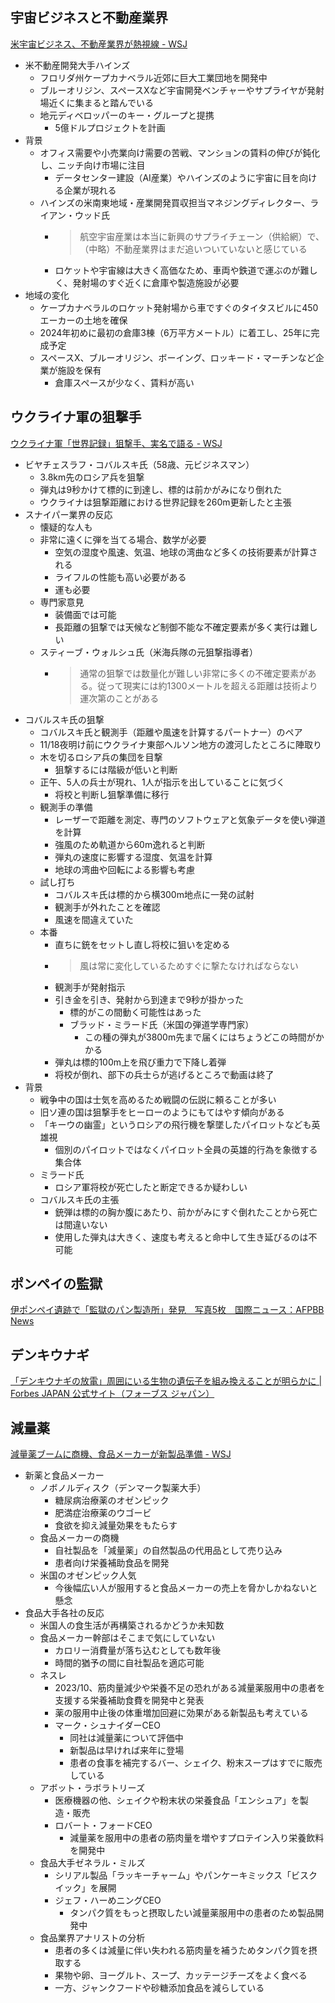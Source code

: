 ## 宇宙ビジネスと不動産業界

[米宇宙ビジネス、不動産業界が熱視線 - WSJ](https://jp.wsj.com/amp/articles/real-estate-developers-chase-outer-space-business-in-florida-45cd45dc)

- 米不動産開発大手ハインズ
  - フロリダ州ケープカナベラル近郊に巨大工業団地を開発中
  - ブルーオリジン、スペースXなど宇宙開発ベンチャーやサプライヤが発射場近くに集まると踏んでいる
  - 地元ディベロッパーのキー・グループと提携
    - 5億ドルプロジェクトを計画
- 背景
  - オフィス需要や小売業向け需要の苦戦、マンションの賃料の伸びが鈍化し、ニッチ向け市場に注目
    - データセンター建設（AI産業）やハインズのように宇宙に目を向ける企業が現れる
  - ハインズの米南東地域・産業開発買収担当マネジングディレクター、ライアン・ウッド氏
    - > 航空宇宙産業は本当に新興のサプライチェーン（供給網）で、（中略）不動産業界はまだ追いついていないと感じている
    - ロケットや宇宙線は大きく高価なため、車両や鉄道で運ぶのが難しく、発射場のすぐ近くに倉庫や製造施設が必要
- 地域の変化
  - ケープカナベラルのロケット発射場から車ですぐのタイタスビルに450エーカーの土地を確保
  - 2024年初めに最初の倉庫3棟（6万平方メートル）に着工し、25年に完成予定
  - スペースX、ブルーオリジン、ボーイング、ロッキード・マーチンなど企業が施設を保有
    - 倉庫スペースが少なく、賃料が高い

## ウクライナ軍の狙撃手

[ウクライナ軍「世界記録」狙撃手、実名で語る - WSJ](https://jp.wsj.com/amp/articles/ukrainian-sniper-breaks-cover-to-claim-world-record-hit-of-more-than-2-miles-0012fe11)

- ビヤチェスラフ・コバルスキ氏（58歳、元ビジネスマン）
  - 3.8km先のロシア兵を狙撃
  - 弾丸は9秒かけて標的に到達し、標的は前かがみになり倒れた
  - ウクライナは狙撃距離における世界記録を260m更新したと主張
- スナイパー業界の反応
  - 懐疑的な人も
  - 非常に遠くに弾を当てる場合、数学が必要
    - 空気の湿度や風速、気温、地球の湾曲など多くの技術要素が計算される
    - ライフルの性能も高い必要がある
    - 運も必要
  - 専門家意見
    - 装備面では可能
    - 長距離の狙撃では天候など制御不能な不確定要素が多く実行は難しい
  - スティーブ・ウォルシュ氏（米海兵隊の元狙撃指導者）
    - > 通常の狙撃では数量化が難しい非常に多くの不確定要素がある。従って現実には約1300メートルを超える距離は技術より運次第のことがある
- コバルスキ氏の狙撃
  - コバルスキ氏と観測手（距離や風速を計算するパートナー）のペア
  - 11/18夜明け前にウクライナ東部ヘルソン地方の渡河したところに陣取り
  - 木を切るロシア兵の集団を目撃
    - 狙撃するには階級が低いと判断
  - 正午、5人の兵士が現れ、1人が指示を出していることに気づく
    - 将校と判断し狙撃準備に移行
  - 観測手の準備
    - レーザーで距離を測定、専門のソフトウェアと気象データを使い弾道を計算
    - 強風のため軌道から60m逸れると判断
    - 弾丸の速度に影響する湿度、気温を計算
    - 地球の湾曲や回転による影響も考慮
  - 試し打ち
    - コバルスキ氏は標的から横300m地点に一発の試射
    - 観測手が外れたことを確認
    - 風速を間違えていた
  - 本番
    - 直ちに銃をセットし直し将校に狙いを定める
    - > 風は常に変化しているためすぐに撃たなければならない
    - 観測手が発射指示
    - 引き金を引き、発射から到達まで9秒が掛かった
      - 標的がこの間動く可能性はあった
      - ブラッド・ミラード氏（米国の弾道学専門家）
        - この種の弾丸が3800m先まで届くにはちょうどこの時間がかかる
    - 弾丸は標的100m上を飛び重力で下降し着弾
    - 将校が倒れ、部下の兵士らが逃げるところで動画は終了
- 背景
  - 戦争中の国は士気を高めるため戦闘の伝説に頼ることが多い
  - 旧ソ連の国は狙撃手をヒーローのようにもてはやす傾向がある
  - 「キーウの幽霊」というロシアの飛行機を撃墜したパイロットなども英雄視
    - 個別のパイロットではなくパイロット全員の英雄的行為を象徴する集合体
  - ミラード氏
    - ロシア軍将校が死亡したと断定できるか疑わしい
  - コバルスキ氏の主張
    - 銃弾は標的の胸か腹にあたり、前かがみにすぐ倒れたことから死亡は間違いない
    - 使用した弾丸は大きく、速度も考えると命中して生き延びるのは不可能

## ポンペイの監獄

[伊ポンペイ遺跡で「監獄のパン製造所」発見　写真5枚　国際ニュース：AFPBB News](https://www.afpbb.com/articles/-/3495407)

## デンキウナギ

[「デンキウナギの放電」周囲にいる生物の遺伝子を組み換えることが明らかに | Forbes JAPAN 公式サイト（フォーブス ジャパン）](https://forbesjapan.com/articles/detail/67883)

## 減量薬

[減量薬ブームに商機、食品メーカーが新製品準備 - WSJ](https://jp.wsj.com/amp/articles/ozempic-and-a-protein-shake-food-makers-prep-weight-loss-drug-side-dishes-293b4f1d)

- 新薬と食品メーカー
  - ノボノルディスク（デンマーク製薬大手）
    - 糖尿病治療薬のオゼンピック
    - 肥満症治療薬のウゴービ
    - 食欲を抑え減量効果をもたらす
  - 食品メーカーの商機
    - 自社製品を「減量薬」の自然製品の代用品として売り込み
    - 患者向け栄養補助食品を開発
  - 米国のオゼンピック人気
    - 今後幅広い人が服用すると食品メーカーの売上を脅かしかねないと懸念
- 食品大手各社の反応
  - 米国人の食生活が再構築されるかどうか未知数
  - 食品メーカー幹部はそこまで気にしていない
    - カロリー消費量が落ち込むとしても数年後
    - 時間的猶予の間に自社製品を適応可能
  - ネスレ
    - 2023/10、筋肉量減少や栄養不足の恐れがある減量薬服用中の患者を支援する栄養補助食費を開発中と発表
    - 薬の服用中止後の体重増加回避に効果がある新製品も考えている
    - マーク・シュナイダーCEO
      - 同社は減量薬について評価中
      - 新製品は早ければ来年に登場
      - 患者の食事を補完するバー、シェイク、粉末スープはすでに販売している
  - アボット・ラボラトリーズ
    - 医療機器の他、シェイクや粉末状の栄養食品「エンシュア」を製造・販売
    - ロバート・フォードCEO
      - 減量薬を服用中の患者の筋肉量を増やすプロテイン入り栄養飲料を開発中
  - 食品大手ゼネラル・ミルズ
    - シリアル製品「ラッキーチャーム」やパンケーキミックス「ビスクイック」を展開
    - ジェフ・ハーめニングCEO
      - タンパク質をもっと摂取したい減量薬服用中の患者のため製品開発中
  - 食品業界アナリストの分析
    - 患者の多くは減量に伴い失われる筋肉量を補うためタンパク質を摂取する
    - 果物や卵、ヨーグルト、スープ、カッテージチーズをよく食べる
    - 一方、ジャンクフードや砂糖添加食品を減らしている
